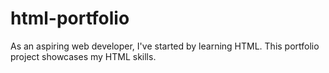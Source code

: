 # html-portfolio
As an aspiring web developer, I've started by learning HTML. This portfolio project showcases my HTML skills.
